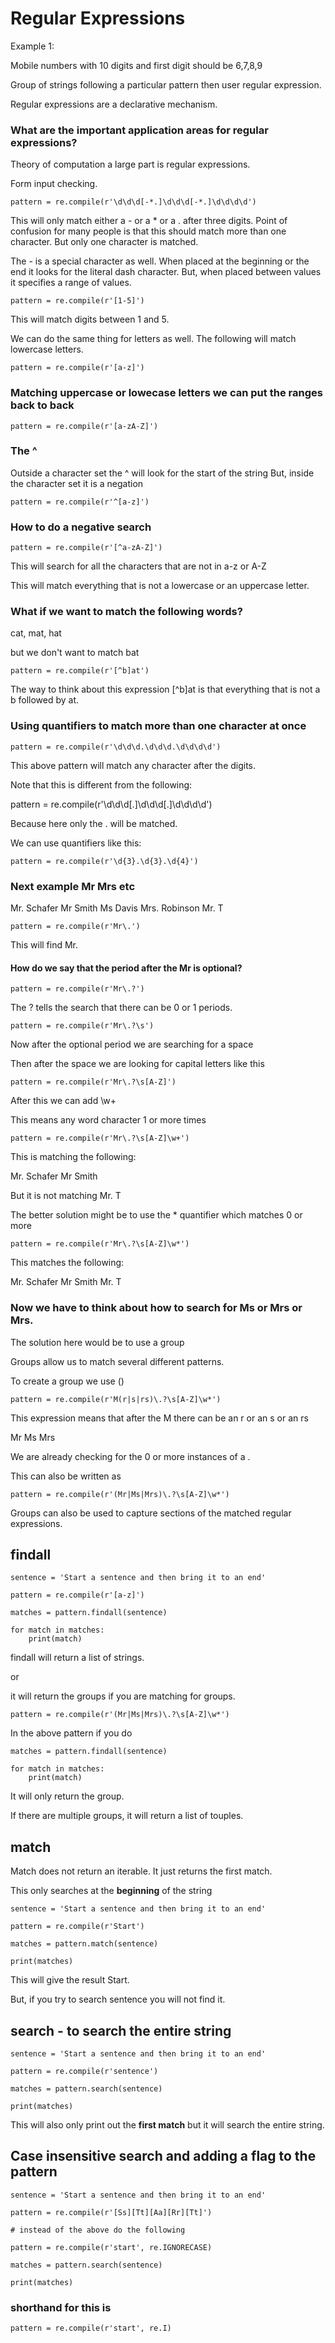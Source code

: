 # Regular Expressions

Example 1:

Mobile numbers with 10 digits and first digit should be 6,7,8,9

Group of strings following a particular pattern then user regular expression.

Regular expressions are a declarative mechanism.

### What are the important application areas for regular expressions?

Theory of computation a large part is regular expressions.

Form input checking.

    pattern = re.compile(r'\d\d\d[-*.]\d\d\d[-*.]\d\d\d\d')

This will only match either a - or a * or a . after three digits. Point of confusion for many people is that this should match more than one character.
But only one character is matched.


The - is a special character as well. When placed at the beginning or the end it looks for the literal dash character.
But, when placed between values it specifies a range of values.
    
    pattern = re.compile(r'[1-5]')

This will match digits between 1 and 5.

We can do the same thing for letters as well. The following will match lowercase letters.


    pattern = re.compile(r'[a-z]')


### Matching uppercase or lowecase letters we can put the ranges back to back


    pattern = re.compile(r'[a-zA-Z]')

### The ^

Outside a character set the ^ will look for the start of the string
But, inside the character set it is a negation


    pattern = re.compile(r'^[a-z]')

### How to do a negative search

	pattern = re.compile(r'[^a-zA-Z]')

This will search for all the characters that are not in a-z or A-Z

This will match everything that is not a lowercase or an uppercase letter.

### What if we want to match the following words?

cat, mat, hat

but we don't want to match bat

	pattern = re.compile(r'[^b]at')

The way to think about this expression [^b]at is that everything that is not a b followed by at.

### Using quantifiers to match more than one character at once

	pattern = re.compile(r'\d\d\d.\d\d\d.\d\d\d\d')

This above pattern will match any character after the digits.

Note that this is different from the following:

pattern = re.compile(r'\d\d\d[.]\d\d\d[.]\d\d\d\d')

Because here only the . will be matched.


We can use quantifiers like this:

	pattern = re.compile(r'\d{3}.\d{3}.\d{4}')

### Next example Mr Mrs etc

Mr. Schafer
Mr Smith
Ms Davis
Mrs. Robinson
Mr. T

	pattern = re.compile(r'Mr\.')

This will find Mr.

#### How do we say that the period after the Mr is optional?

	pattern = re.compile(r'Mr\.?')

The ? tells the search that there can be 0 or 1 periods.

	pattern = re.compile(r'Mr\.?\s')

Now after the optional period we are searching for a space

Then after the space we are looking for capital letters like this

	pattern = re.compile(r'Mr\.?\s[A-Z]')

After this we can add \w+

This means any word character 1 or more times

	pattern = re.compile(r'Mr\.?\s[A-Z]\w+')

This is matching the following:

Mr. Schafer
Mr Smith

But it is not matching Mr. T

The better solution might be to use the * quantifier which matches 0 or more

	pattern = re.compile(r'Mr\.?\s[A-Z]\w*')

This matches the following:

Mr. Schafer
Mr Smith
Mr. T

### Now we have to think about how to search for Ms or Mrs or Mrs.

The solution here would be to use a group

Groups allow us to match several different patterns.

To create a group we use ()

	pattern = re.compile(r'M(r|s|rs)\.?\s[A-Z]\w*')

This expression means that after the M there can be an r or an s or an rs

Mr
Ms
Mrs

We are already checking for the 0 or more instances of a .

This can also be written as

	pattern = re.compile(r'(Mr|Ms|Mrs)\.?\s[A-Z]\w*')

Groups can also be used to capture sections of the matched regular expressions.


## findall

	sentence = 'Start a sentence and then bring it to an end'

	pattern = re.compile(r'[a-z]')

	matches = pattern.findall(sentence)

	for match in matches:
		print(match)

findall will return a list of strings.

or

it will return the groups if you are matching for groups.

	pattern = re.compile(r'(Mr|Ms|Mrs)\.?\s[A-Z]\w*')

In the above pattern if you do

	matches = pattern.findall(sentence)

	for match in matches:
		print(match)

It will only return the group.

If there are multiple groups, it will return a list of touples.


## match

Match does not return an iterable. It just returns the first match.

This only searches at the **beginning** of the string

	sentence = 'Start a sentence and then bring it to an end'

	pattern = re.compile(r'Start')

	matches = pattern.match(sentence)

	print(matches)

This will give the result Start.

But, if you try to search sentence you will not find it.

## search - to search the entire string

	sentence = 'Start a sentence and then bring it to an end'

	pattern = re.compile(r'sentence')

	matches = pattern.search(sentence)

	print(matches)

This will also only print out the **first match** but it will search the entire string.

## Case insensitive search and adding a flag to the pattern

	sentence = 'Start a sentence and then bring it to an end'

	pattern = re.compile(r'[Ss][Tt][Aa][Rr][Tt]')

	# instead of the above do the following

	pattern = re.compile(r'start', re.IGNORECASE)

	matches = pattern.search(sentence)

	print(matches)

### shorthand for this is

	pattern = re.compile(r'start', re.I)